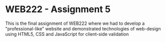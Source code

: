 # WEB222 - Assignment 5

This is the final assignment of WEB222 where we had to develop a "professional-like" website and demonstrated technologies of web-design using HTML5, CSS and JavaScript for client-side validation